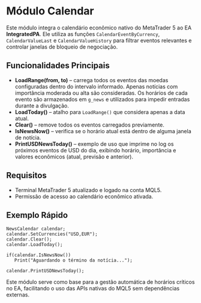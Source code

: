 # Módulo Calendar

Este módulo integra o calendário econômico nativo do MetaTrader 5 ao EA **IntegratedPA**.
Ele utiliza as funções `CalendarEventByCurrency`, `CalendarValueLast` e `CalendarValueHistory`
para filtrar eventos relevantes e controlar janelas de bloqueio de negociação.

## Funcionalidades Principais

- **LoadRange(from, to)** – carrega todos os eventos das moedas configuradas dentro do intervalo informado.
  Apenas notícias com importância moderada ou alta são consideradas. Os horários de cada evento
  são armazenados em `g_news` e utilizados para impedir entradas durante a divulgação.
- **LoadToday()** – atalho para `LoadRange()` que considera apenas a data atual.
- **Clear()** – remove todos os eventos carregados previamente.
- **IsNewsNow()** – verifica se o horário atual está dentro de alguma janela de notícia.
- **PrintUSDNewsToday()** – exemplo de uso que imprime no log os próximos eventos de USD do dia,
  exibindo horário, importância e valores econômicos (atual, previsão e anterior).

## Requisitos

- Terminal MetaTrader 5 atualizado e logado na conta MQL5.
- Permissão de acesso ao calendário econômico ativada.

## Exemplo Rápido

```mql5
NewsCalendar calendar;
calendar.SetCurrencies("USD,EUR");
calendar.Clear();
calendar.LoadToday();

if(calendar.IsNewsNow())
   Print("Aguardando o término da notícia...");

calendar.PrintUSDNewsToday();
```

Este módulo serve como base para a gestão automática de horários críticos no EA,
facilitando o uso das APIs nativas do MQL5 sem dependências externas.
